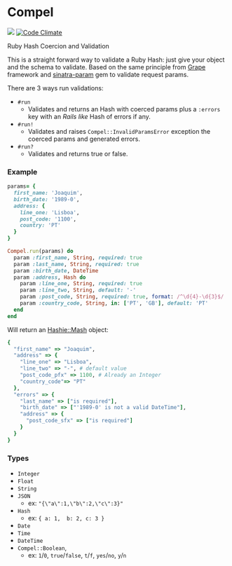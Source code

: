 Compel 
==========================
![](https://travis-ci.org/joaquimadraz/compel.svg)
[![Code Climate](https://codeclimate.com/github/joaquimadraz/compel/badges/gpa.svg)](https://codeclimate.com/github/joaquimadraz/compel)

Ruby Hash Coercion and Validation

This is a straight forward way to validate a Ruby Hash: just give your object and the schema to validate.
Based on the same principle from [Grape](https://github.com/ruby-grape/grape) framework and [sinatra-param](https://github.com/mattt/sinatra-param) gem to validate request params.

There are 3 ways run validations:

- `#run`  
  - Validates and returns an Hash with coerced params plus a `:errors` key with an _Rails like_ Hash of errors if any.
- `#run!`
  - Validates and raises `Compel::InvalidParamsError` exception the coerced params and generated errors.
- `#run?`
  - Validates and returns true or false.

### Example
```ruby
params= {
  first_name: 'Joaquim',
  birth_date: '1989-0',
  address: {
    line_one: 'Lisboa',
    post_code: '1100',
    country: 'PT'
  }
}

Compel.run(params) do
  param :first_name, String, required: true
  param :last_name, String, required: true
  param :birth_date, DateTime
  param :address, Hash do
    param :line_one, String, required: true
    param :line_two, String, default: '-'
    param :post_code, String, required: true, format: /^\d{4}-\d{3}$/
    param :country_code, String, in: ['PT', 'GB'], default: 'PT'
  end
end
```

Will return an [Hashie::Mash](https://github.com/intridea/hashie) object:

```ruby
{
  "first_name" => "Joaquim",
  "address" => {
    "line_one" => "Lisboa", 
    "line_two" => "-", # default value
    "post_code_pfx" => 1100, # Already an Integer
    "country_code"=> "PT"
  },
  "errors" => {
    "last_name" => ["is required"],
    "birth_date" => ["'1989-0' is not a valid DateTime"],
    "address" => {
      "post_code_sfx" => ["is required"]
    }
  }
}
```

### Types

- `Integer`
- `Float`
- `String`
- `JSON`
  - ex: `"{\"a\":1,\"b\":2,\"c\":3}"`
- `Hash`
  - ex: `{ a: 1,  b: 2, c: 3 }`
- `Date`
- `Time`
- `DateTime`
- `Compel::Boolean`, 
  - ex: `1`/`0`, `true`/`false`, `t`/`f`, `yes`/`no`, `y`/`n`
